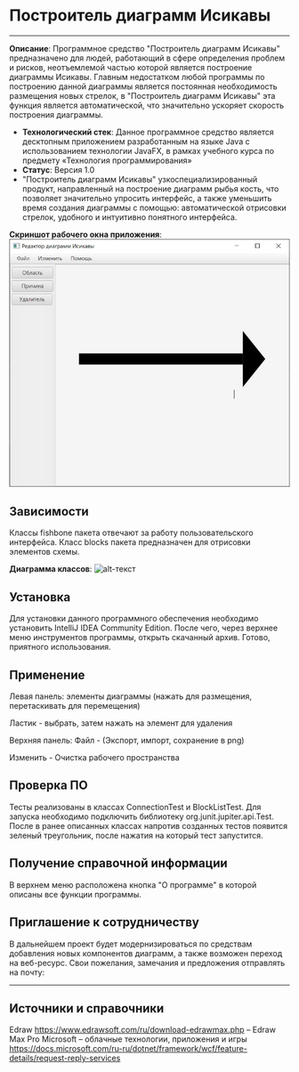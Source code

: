 # Построитель диаграмм Исикавы
----------------

**Описание**: Программное средство "Построитель диаграмм Исикавы" предназначено для людей, работающий в сфере определения проблем и рисков, неотъемлемой частью которой является построение диаграммы Исикавы. Главным недостатком любой программы по построению данной диаграммы является постоянная необходимость размещения новых стрелок, в "Построитель диаграмм Исикавы" эта функция является автоматической, что значительно ускоряет скорость построения диаграммы.

  - **Технологический стек**: Данное программное средство является десктопным приложением разработанным на языке Java с использованием технологии JavaFX, в рамках учебного курса по предмету «Технология программирования»
  - **Статус**: Версия 1.0
  - "Построитель диаграмм Исикавы" узкоспециализированный продукт, направленный на построение диаграмм рыбья кость, что позволяет значительно упросить интерфейс, а также уменьшить время создания диаграммы с помощью: автоматической отрисовки стрелок, удобного и интуитивно понятного интерфейса.

**Скриншот рабочего окна приложения**:
![alt-текст](https://github.com/Daniilzh12/Builder_Isikava_Diagramm-KP-/blob/main/screenshot1.jpg)

## Зависимости

Классы fishbone пакета отвечают за работу пользовательского интерфейса.
Класс blocks пакета предназначен для отрисовки элементов схемы.

**Диаграмма классов**:
![alt-текст](https://github.com/Daniilzh12/FishBone-KP-/blob/main/clD.png)
## Установка

Для установки данного программного обеспечения необходимо установить IntelliJ IDEA Community Edition. После чего, через верхнее меню инструментов программы, открыть скачанный архив.
Готово, приятного использования.

## Применение

Левая панель: элементы диаграммы (нажать для размещения, перетаскивать для перемещения)

Ластик - выбрать, затем нажать на элемент для удаления

Верхняя панель: Файл - (Экспорт, импорт, сохранение в png)

Изменить - Очистка рабочего пространства

## Проверка ПО

Тесты реализованы в классах ConnectionTest и BlockListTest. Для запуска необходимо подключить библиотеку org.junit.jupiter.api.Test. После в ранее описанных классах напротив созданных тестов появится зеленый треугольник, после нажатия на который тест запустится.

## Получение справочной информации

В верхнем меню расположена кнопка "О программе" в которой описаны все функции программы.

## Приглашение к сотрудничеству

В дальнейшем проект будет модернизироваться по средствам добавления новых компонентов диаграмм, а также возможен переход на веб-ресурс.
Свои пожелания, замечания и предложения отправлять на почту:

----

## Источники и справочники
Edraw https://www.edrawsoft.com/ru/download-edrawmax.php – Edraw Max Pro 
Microsoft – облачные технологии, приложения и игры https://docs.microsoft.com/ru-ru/dotnet/framework/wcf/feature-details/request-reply-services
